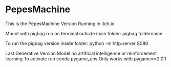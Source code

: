 # PepesMachine
This is the PepesMachine Version Running in itch.io

Mount with pigbag run on terminal outside main folder:
pigbag foldername

To run the pigbag version inside folder:
python -m http.server 8080

Last Generative Version Model no artificial intelligence or reinforcement learning
To activate run conda pygame_env
Only works with pygame==2.0.1
